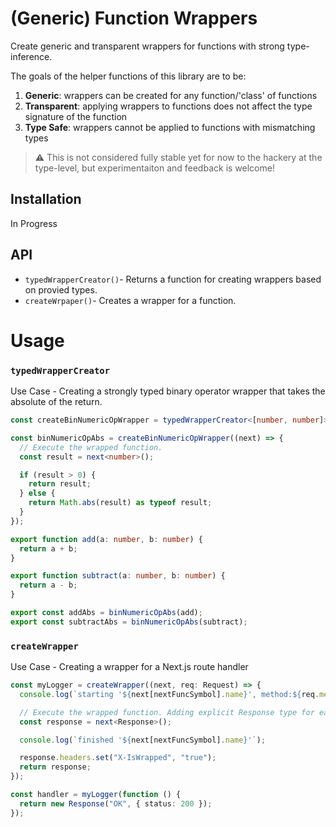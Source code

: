 # (Generic) Function Wrappers

Create generic and transparent wrappers for functions with strong type-inference.

The goals of the helper functions of this library are to be:

1. **Generic**: wrappers can be created for any function/'class' of functions
2. **Transparent**: applying wrappers to functions does not affect the type signature of the function
3. **Type Safe**: wrappers cannot be applied to functions with mismatching types

> ⚠️ This is not considered fully stable yet for now to the hackery at the type-level, but experimentaiton and feedback is welcome!

## Installation

In Progress

<!-- ```bash
npm install @nextwrappers/generic # npm
yarn add @nextwrappers/generic # yarn
pnpm add @nextwrappers/generic # pnpm
``` -->

## API

- `typedWrapperCreator()`- Returns a function for creating wrappers based on provied types.
- `createWrpaper()`- Creates a wrapper for a function.

# Usage

### `typedWrapperCreator`

Use Case - Creating a strongly typed binary operator wrapper that takes the absolute of the return.

```ts
const createBinNumericOpWrapper = typedWrapperCreator<[number, number]>();

const binNumericOpAbs = createBinNumericOpWrapper((next) => {
  // Execute the wrapped function.
  const result = next<number>();

  if (result > 0) {
    return result;
  } else {
    return Math.abs(result) as typeof result;
  }
});

export function add(a: number, b: number) {
  return a + b;
}

export function subtract(a: number, b: number) {
  return a - b;
}

export const addAbs = binNumericOpAbs(add);
export const subtractAbs = binNumericOpAbs(subtract);
```

### `createWrapper`

Use Case - Creating a wrapper for a Next.js route handler

```ts
const myLogger = createWrapper((next, req: Request) => {
  console.log(`starting '${next[nextFuncSymbol].name}', method:${req.method}`);

  // Execute the wrapped function. Adding explicit Response type for easy inference later on
  const response = next<Response>();

  console.log(`finished '${next[nextFuncSymbol].name}'`);

  response.headers.set("X-IsWrapped", "true");
  return response;
});

const handler = myLogger(function () {
  return new Response("OK", { status: 200 });
});
```
